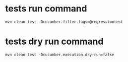 

# tests run command
    mvn clean test -Dcucumber.filter.tags=@regressiontest
# tests dry run command 
    mvn clean test -Dcucumber.execution.dry-run=false